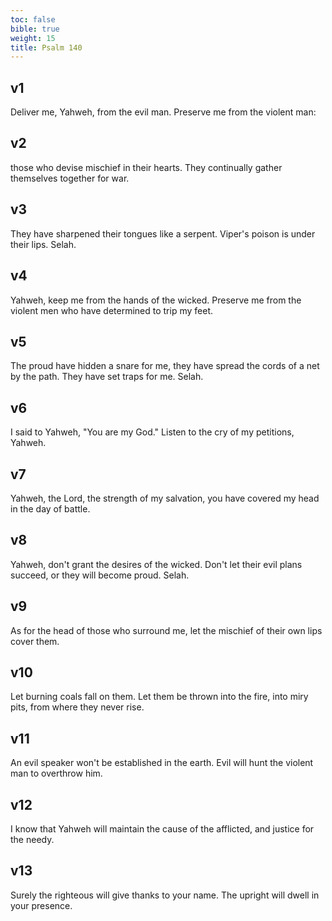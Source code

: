 ```yaml
---
toc: false
bible: true
weight: 15
title: Psalm 140
---
```




## v1 
Deliver me, Yahweh, from the evil man. Preserve me from the violent man: 

## v2 
those who devise mischief in their hearts. They continually gather themselves together for war. 

## v3 
They have sharpened their tongues like a serpent. Viper's poison is under their lips. Selah. 

## v4 
Yahweh, keep me from the hands of the wicked. Preserve me from the violent men who have determined to trip my feet. 

## v5 
The proud have hidden a snare for me, they have spread the cords of a net by the path. They have set traps for me. Selah. 

## v6 
I said to Yahweh, "You are my God." Listen to the cry of my petitions, Yahweh. 

## v7 
Yahweh, the Lord, the strength of my salvation, you have covered my head in the day of battle. 

## v8 
Yahweh, don't grant the desires of the wicked. Don't let their evil plans succeed, or they will become proud. Selah. 

## v9 
As for the head of those who surround me, let the mischief of their own lips cover them. 

## v10 
Let burning coals fall on them. Let them be thrown into the fire, into miry pits, from where they never rise. 

## v11 
An evil speaker won't be established in the earth. Evil will hunt the violent man to overthrow him. 

## v12 
I know that Yahweh will maintain the cause of the afflicted, and justice for the needy. 

## v13 
Surely the righteous will give thanks to your name. The upright will dwell in your presence.
